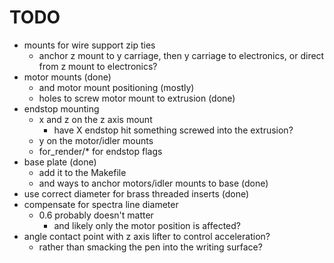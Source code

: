 # TODO

* mounts for wire support zip ties
  * anchor z mount to y carriage, then y carriage to electronics, or direct from z mount to electronics?
* motor mounts (done)
  * and motor mount positioning (mostly)
  * holes to screw motor mount to extrusion (done)
* endstop mounting
  * x and z on the z axis mount
    * have X endstop hit something screwed into the extrusion?
  * y on the motor/idler mounts
  * for_render/* for endstop flags
* base plate (done)
  * add it to the Makefile
  * and ways to anchor motors/idler mounts to base (done)
* use correct diameter for brass threaded inserts (done)
* compensate for spectra line diameter
  * 0.6 probably doesn't matter
    * and likely only the motor position is affected?
* angle contact point with z axis lifter to control acceleration?
  * rather than smacking the pen into the writing surface?

